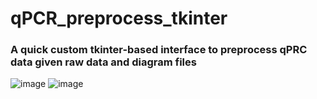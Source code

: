 # qPCR_preprocess_tkinter

### A quick custom tkinter-based interface to preprocess qPRC data given raw data and diagram files

![image](https://user-images.githubusercontent.com/61260021/224464673-9daf525e-3532-4a17-91be-d6ff946a4194.png) ![image](https://user-images.githubusercontent.com/61260021/224464684-9bf7d12b-e867-42ef-b155-aef55f807f1e.png)

